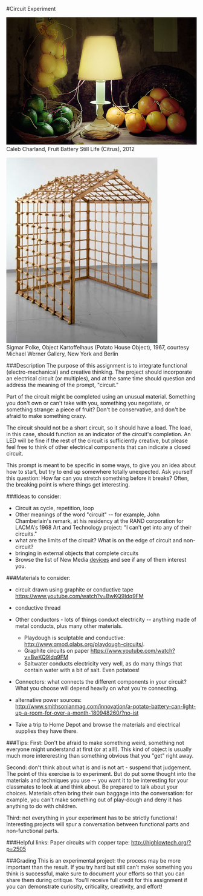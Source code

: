 #Circuit Experiment



![](img/fruitbattery.png)  
Caleb Charland, Fruit Battery Still Life (Citrus), 2012

![](img/potatohouse.png)  
Sigmar Polke, Object Kartoffelhaus (Potato House Object), 1967, courtesy Michael Werner Gallery, New York and Berlin


###Description
The purpose of this assignment is to integrate functional (electro-mechanical) and creative thinking. The project should incorporate an electrical circuit (or multiples), and at the same time should question and address the meaning of the prompt, "circuit."

Part of the circuit might be completed using an unusual material. Something you don't own or can't take with you, something you negotiate, or something strange: a piece of fruit? Don't be conservative, and don't be afraid to make something crazy.

The circuit should not be a short circuit, so it should have a load. The load, in this case, should function as an indicator of the circuit's completion. An LED will be fine if the rest of the circuit is sufficiently creative, but please feel free to think of other electrical components that can indicate a closed circuit.

This prompt is meant to be specific in some ways, to give you an idea about how to start, but try to end up somewhere totally unexpected. Ask yourself this question: How far can you stretch something before it breaks? Often, the breaking point is where things get interesting.

###Ideas to consider:

* Circuit as cycle, repetition, loop
* Other meanings of the word "circuit" -- for example, John Chamberlain's remark, at his residency at the RAND corporation for LACMA's 1968 Art and Technology project: "I can’t get into any of their circuits."
* what are the limits of the circuit? What is on the edge of circuit and non-circuit?
* bringing in external objects that complete circuits
* Browse the list of New Media [devices](../../wiki/devices) and see if any of them interest you.



###Materials to consider:

* circuit drawn using graphite or conductive tape <https://www.youtube.com/watch?v=BwKQ9Idq9FM>
* conductive thread
* Other conductors - lots of things conduct electricity -- anything made of metal conducts, plus many other materials. 
	- Playdough is sculptable and conductive: <http://www.qmod.qlabs.org/playdough-circuits/>. 
	- Graphite circuits on paper <https://www.youtube.com/watch?v=BwKQ9Idq9FM>
	- Saltwater conducts electricity very well, as do many things that contain water with a bit of salt. Even potatoes!

* Connectors: what connects the different components in your circuit? What you choose will depend heavily on what you're connecting.
* alternative power sources: <http://www.smithsonianmag.com/innovation/a-potato-battery-can-light-up-a-room-for-over-a-month-180948260/?no-ist>
* Take a trip to Home Depot and browse the materials and electrical supplies they have there. 


###Tips:
First: Don't be afraid to make something weird, something not everyone might understand at first (or at all!). This kind of object is usually much more intereresting than something obvious that you "get" right away. 

Second: don't think about what is and is not art - suspend that judgement. The point of this exercise is to experiment. But do put some thought into the materials and techniques you use -- you want it to be interesting for your classmates to look at and think about. Be prepared to talk about your choices. Materials often bring their own baggage into the conversation: for example, you can't make something out of play-dough and deny it has anything to do with children.

Third: not everything in your experiment has to be strictly functional! Interesting projects will spur a conversation between functional parts and non-functional parts.


###Helpful links:
Paper circuits with copper tape: <http://highlowtech.org/?p=2505>




###Grading
This is an experimental project: the process may be more important than the result. If you try hard but still can't make something you think is successful, make sure to document your efforts so that you can share them during critique. You'll receive full credit for this assignment if you can demonstrate curiosity, criticality, creativity, and effort!

